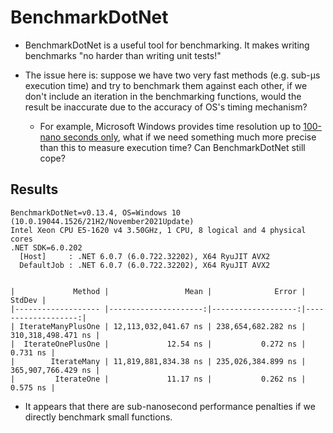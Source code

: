 # BenchmarkDotNet

* BenchmarkDotNet is a useful tool for benchmarking. It makes writing
benchmarks "no harder than writing unit tests!"

* The issue here is: suppose we have two very fast methods (e.g. sub-μs
execution time) and try to benchmark them against each other, if we don't
include an iteration in the benchmarking functions, would the result be
inaccurate due to the accuracy of OS's timing mechanism?
    * For example, Microsoft Windows provides time resolution up to
    [100-nano seconds only](https://learn.microsoft.com/en-us/windows/win32/sysinfo/acquiring-high-resolution-time-stamps),
    what if we need something much more precise than this to measure execution
    time? Can BenchmarkDotNet still cope?


## Results
``` 
BenchmarkDotNet=v0.13.4, OS=Windows 10 (10.0.19044.1526/21H2/November2021Update)
Intel Xeon CPU E5-1620 v4 3.50GHz, 1 CPU, 8 logical and 4 physical cores
.NET SDK=6.0.202
  [Host]     : .NET 6.0.7 (6.0.722.32202), X64 RyuJIT AVX2
  DefaultJob : .NET 6.0.7 (6.0.722.32202), X64 RyuJIT AVX2


|             Method |                 Mean |              Error |             StdDev |
|------------------- |---------------------:|-------------------:|-------------------:|
| IterateManyPlusOne | 12,113,032,041.67 ns | 238,654,682.282 ns | 310,318,498.471 ns |
|  IterateOnePlusOne |             12.54 ns |           0.272 ns |           0.731 ns |
|        IterateMany | 11,819,881,834.38 ns | 235,026,384.899 ns | 365,907,766.429 ns |
|         IterateOne |             11.17 ns |           0.262 ns |           0.575 ns |
```

* It appears that there are sub-nanosecond performance penalties if we directly
benchmark small functions.
